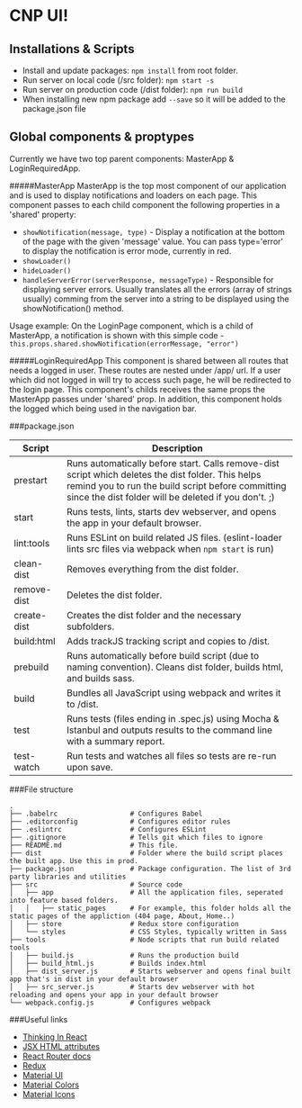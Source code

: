 # CNP UI!

## Installations & Scripts
* Install and update packages: `npm install` from root folder.
* Run server on local code (/src folder): `npm start -s`
* Run server on production code (/dist folder): `npm run build`
* When installing new npm package add `--save` so it will be added to the package.json file

## Global components & proptypes
Currently we have two top parent components: MasterApp & LoginRequiredApp.

#####MasterApp
MasterApp is the top most component of our application and is used to display notifications and loaders on each page. This component passes to each child component the following properties in a 'shared' property:
* `showNotification(message, type)` - Display a notification at the bottom of the page with the given 'message' value. You can pass type='error' to display the notification is error mode, currently in red.
* `showLoader()`
* `hideLoader()`
* `handleServerError(serverResponse, messageType)` - Responsible for displaying server errors. Usually translates all the errors (array of strings usually) comming from the server into a string to be displayed using the showNotification() method.

Usage example: On the LoginPage component, which is a child of MasterApp, a notification is shown with this simple code - `this.props.shared.showNotification(errorMessage, "error")`

#####LoginRequiredApp
This component is shared between all routes that needs a logged in user. These routes are nested under /app/ url. If a user which did not logged in will try to access such page, he will be redirected to the login page.
This component's childs receives the same props the MasterApp passes under 'shared' prop. In addition, this component holds the logged which being used in the navigation bar.

###package.json

| **Script** | **Description** |
|----------|-------|
| prestart | Runs automatically before start. Calls remove-dist script which deletes the dist folder. This helps remind you to run the build script before committing since the dist folder will be deleted if you don't. ;) |
| start | Runs tests, lints, starts dev webserver, and opens the app in your default browser. |
| lint:tools | Runs ESLint on build related JS files. (eslint-loader lints src files via webpack when `npm start` is run) |
| clean-dist | Removes everything from the dist folder. |
| remove-dist | Deletes the dist folder. |
| create-dist | Creates the dist folder and the necessary subfolders. |
| build:html | Adds trackJS tracking script and copies to /dist. |
| prebuild | Runs automatically before build script (due to naming convention). Cleans dist folder, builds html, and builds sass. |
| build | Bundles all JavaScript using webpack and writes it to /dist. |
| test | Runs tests (files ending in .spec.js) using Mocha & Istanbul and outputs results to the command line with a summary report. |
| test-watch| Run tests and watches all files so tests are re-run upon save.

###File structure
```
.
├── .babelrc                  # Configures Babel
├── .editorconfig             # Configures editor rules
├── .eslintrc                 # Configures ESLint
├── .gitignore                # Tells git which files to ignore
├── README.md                 # This file.
├── dist                      # Folder where the build script places the built app. Use this in prod.
├── package.json              # Package configuration. The list of 3rd party libraries and utilities
├── src                       # Source code
│   ├── app                   # All the application files, seperated into feature based folders.
│   │   ├── static_pages      # For example, this folder holds all the static pages of the appliction (404 page, About, Home..)
│   ├── store                 # Redux store configuration
│   └── styles                # CSS Styles, typically written in Sass
├── tools                     # Node scripts that run build related tools
│   ├── build.js              # Runs the production build
│   ├── build_html.js         # Builds index.html
│   ├── dist_server.js        # Starts webserver and opens final built app that's in dist in your default browser
│   ├── src_server.js         # Starts dev webserver with hot reloading and opens your app in your default browser
└── webpack.config.js         # Configures webpack
```

###Useful links

* [Thinking In React](https://facebook.github.io/react/docs/thinking-in-react.html)
* [JSX HTML attributes](https://facebook.github.io/react/docs/tags-and-attributes.html)
* [React Router docs](https://github.com/reactjs/react-router/tree/master/docs/guides)
* [Redux](http://redux.js.org/docs/api/index.html)
* [Material UI](http://www.material-ui.com/#/components/app-bar)
* [Material Colors](http://www.material-ui.com/#/customization/colors)
* [Material Icons](https://design.google.com/icons/)
